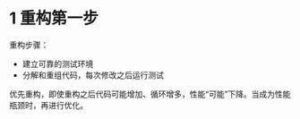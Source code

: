 # 1 重构第一步

重构步骤：

- 建立可靠的测试环境
- 分解和重组代码，每次修改之后运行测试

优先重构，即使重构之后代码可能增加、循环增多，性能“可能”下降。当成为性能瓶颈时，再进行优化。
